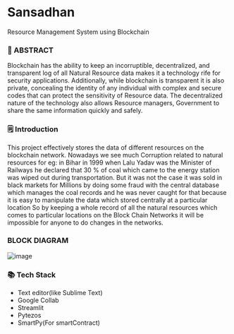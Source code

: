 # Sansadhan
Resource Management System using Blockchain
### 📄 ABSTRACT
Blockchain has the ability to keep an incorruptible, decentralized, and transparent 
log of all Natural Resource data makes it a technology rife for security applications. 
Additionally, while blockchain is transparent it is also private, concealing the identity 
of any individual with complex and secure codes that can protect the sensitivity of Resource 
data. The decentralized nature of the technology also allows Resource managers, Government to 
share the same information quickly and safely.

### 🗒️ Introduction
This project effectively stores the data of different resources on the blockchain network. Nowadays we see much Corruption related to natural resources for eg: in Bihar in 1999 when Lalu Yadav was the Minister of Railways he declared that 30 % of coal which came to the energy station was wiped out during transportation. But it was not the case it was sold in black markets for Millions by doing some fraud with the central database which manages the coal records and he was never caught for that because it is easy to manipulate the data which stored centrally at a particular location So by keeping a whole record of all the natural resources which comes to  particular locations on the Block Chain Networks it will be impossible for anyone to do changes in the networks.

### BLOCK DIAGRAM

![image](https://user-images.githubusercontent.com/76255028/143670068-42154be5-a229-482e-8e2b-f3fe41c2e4a4.png)


### 📚 Tech Stack
- Text editor(like Sublime Text)
- Google Collab
- Streamlit
- Pytezos
- SmartPy(For smartContract)
